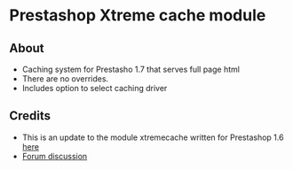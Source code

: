 Prestashop Xtreme cache module
==============================

About
------
* Caching system for Prestasho 1.7 that serves full page html
* There are no overrides.
* Includes option to select caching driver

Credits
-------
* This is an update to the module xtremecache written for Prestashop 1.6 [here](https://github.com/SimoneS93/xtremecache)
* [Forum discussion](https://www.prestashop.com/forums/topic/449199-free-module-xtreme-cache/)

